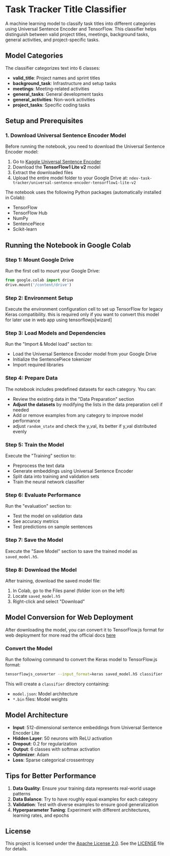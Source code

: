 # Task Tracker Title Classifier

A machine learning model to classify task titles into different categories using Universal Sentence Encoder and TensorFlow. This classifier helps distinguish between valid project titles, meetings, background tasks, general activities, and project-specific tasks.

## Model Categories

The classifier categorizes text into 6 classes:
- **valid_title**: Project names and sprint titles
- **background_task**: Infrastructure and setup tasks
- **meetings**: Meeting-related activities
- **general_tasks**: General development tasks
- **general_activities**: Non-work activities
- **project_tasks**: Specific coding tasks

## Setup and Prerequisites

### 1. Download Universal Sentence Encoder Model

Before running the notebook, you need to download the Universal Sentence Encoder model:

1. Go to [Kaggle Universal Sentence Encoder](https://www.kaggle.com/models/google/universal-sentence-encoder/tensorFlow1/lite/2)
2. Download the **TensorFlow1 Lite v2** model
3. Extract the downloaded files
4. Upload the entire model folder to your Google Drive at: `ndev-task-tracker/universal-sentence-encoder-tensorflow1-lite-v2`

The notebook uses the following Python packages (automatically installed in Colab):
- TensorFlow
- TensorFlow Hub
- NumPy
- SentencePiece
- Scikit-learn

## Running the Notebook in Google Colab

### Step 1: Mount Google Drive
Run the first cell to mount your Google Drive:
```python
from google.colab import drive
drive.mount('/content/drive')
```

### Step 2: Environment Setup
Execute the environment configuration cell to set up TensorFlow for legacy Keras compatibility.
this is required only if you want to convert this model for later use in web app using tensorflowjs[wizard]

### Step 3: Load Models and Dependencies
Run the "Import & Model load" section to:
- Load the Universal Sentence Encoder model from your Google Drive
- Initialize the SentencePiece tokenizer
- Import required libraries

### Step 4: Prepare Data
The notebook includes predefined datasets for each category. You can:
- Review the existing data in the "Data Preparation" section
- **Adjust the datasets** by modifying the lists in the data preparation cell if needed
- Add or remove examples from any category to improve model performance
- adjust `random_state` and check the y_val, its better if y_val distributed evenly 

### Step 5: Train the Model
Execute the "Training" section to:
- Preprocess the text data
- Generate embeddings using Universal Sentence Encoder
- Split data into training and validation sets
- Train the neural network classifier

### Step 6: Evaluate Performance
Run the "evaluation" section to:
- Test the model on validation data
- See accuracy metrics
- Test predictions on sample sentences

### Step 7: Save the Model
Execute the "Save Model" section to save the trained model as `saved_model.h5`.

### Step 8: Download the Model
After training, download the saved model file:
1. In Colab, go to the Files panel (folder icon on the left)
2. Locate `saved_model.h5`
3. Right-click and select "Download"

## Model Conversion for Web Deployment

After downloading the model, you can convert it to TensorFlow.js format for web deployment
for more read the official docs [here](https://github.com/tensorflow/tfjs/tree/master/tfjs-converter#regular-conversion-script-tensorflowjs_converter)

### Convert the Model
Run the following command to convert the Keras model to TensorFlow.js format:
```bash
tensorflowjs_converter --input_format=keras saved_model.h5 classifier
```

This will create a `classifier` directory containing:
- `model.json`: Model architecture
- `*.bin` files: Model weights

## Model Architecture

- **Input**: 512-dimensional sentence embeddings from Universal Sentence Encoder Lite
- **Hidden Layer**: 50 neurons with ReLU activation
- **Dropout**: 0.2 for regularization
- **Output**: 6 classes with softmax activation
- **Optimizer**: Adam
- **Loss**: Sparse categorical crossentropy

## Tips for Better Performance

1. **Data Quality**: Ensure your training data represents real-world usage patterns
2. **Data Balance**: Try to have roughly equal examples for each category
3. **Validation**: Test with diverse examples to ensure good generalization
4. **Hyperparameter Tuning**: Experiment with different architectures, learning rates, and epochs

## License

This project is licensed under the [Apache License 2.0](https://www.apache.org/licenses/LICENSE-2.0).
See the [LICENSE](./LICENSE) file for details.
